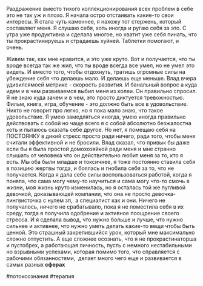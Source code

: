Раздражение вместо тихого коллекционирования всех проблем в себе это не так уж и плохо. Я начала остро отстаивать какие-то свои интересы. Я стала чуть каменнее, я нахожу тот стержень, который составляет меня. Я слушаю себя, хоть иногда и ругаю себя за это. С утра уже продуктивна и сделала многое, но хватит уже себя пинать, что ты прокрастинируешь и страдаешь хуйней. Таблетки помогают, и очень. 

Живем так, как мне нравится, и это уже круто. Вот и получается, что ты вроде всегда так же жил, что ты вроде всегда все умел, но не умел это видеть. И вместо того, чтобы отдохнуть, тратишь огромные силы на убеждение себя что делаешь мало. И делаешь еще меньше. Влад вчера удивилсямоей метрике - скорость развития. И банальный вопрос а куда идем и в чем развиваемся выбил меня из колеи. Он правильно спросил. Я не знаю куда зачем и в чем, это просто диктуется тревожностью. Фильм, книга, игра, обучение - это должно быть все в удовольствие. Никто не говорит про легко, но я пока мало знаю, что такое удовольствие. Я умею замедляться иногда, умею иногда правильно действовать с собой но чаще всего я с собой абсолютно безжалостна хоть и пытаюсь сказать себе другое. Но нет, я помещаю себя на ПОСТОЯНКУ в дикий стресс просто ради ничего, ради того, чтобы меня считали эффективной и не бросили. Влад сказал, что привык бы даже если бы я была простой домохозяйкой ради меня и мне странно слышать от человека что он действительно любит меня за то, кто я есть. Мы оба были младше и токсичнее, я тоже постоянно ставила себя в позицию жертвы тогда, и боялась и гнобила себя за то, что не получается. Когда я дала себе силы воспользоваться работой, когда я поняла, что сама могу чему-то научиться и сама могу что-то смочь в жизни, моя жизнь круто изменилась, но я осталась той же пугливой девочкой, доказывающей компании, что она не просто девочка-лингвисточка с нулем зп,  а специалист как и они. Ничего не получалось, ничего не срабатывало, пока я не поместила себя в их среду, тогда я получила одобрение и активное поощрение своего стресса. И я сделала вывод, что нужно больше и лучше, что нужно сильнее и активнее, что нужно уметь делать какие-то вещи чтобы быть ценной. Это страшный закрепившийся урок, который мне максимально сложно отпустить. А еще сложнее осознать, что я не прокрастинаторша и пустобрех, а работающая личность, пусть с немного нестабильными но взрывными успехами, которая помимо того, что справляется с рабочими обязанностями,  делает много чего еще и развивается в самых разных **сферах**

#потоксознания #терапия 